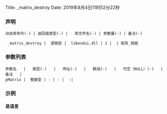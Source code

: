 Title: _matrix_destroy
Date: 2019年8月4日11时52分22秒


### 声明


```table
动态库命令(-) | 返回值类型(-) |   库文件名(-) | 参数量(-) | 备注(-)

 _matrix_destroy |  逻辑型 |  libexdui.dll | 1 |  | 矩阵_销毁
```


### 参数列表

```table
参数名   |   类型(-)   |   传址(-)   |   数组(-)   |   可空（NULL）(-)   |   备注   |
pMatrix |  整数型 | - | - |  -| 
```




### 示例
#### 易语言
```c

```